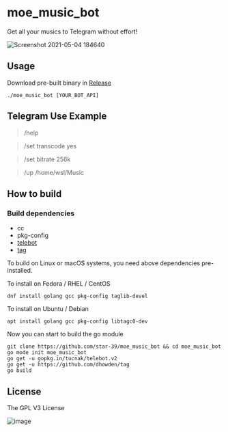 # moe_music_bot
Get all your musics to Telegram without effort!

![Screenshot 2021-05-04 184640](https://user-images.githubusercontent.com/75669297/116986761-290d9900-ad09-11eb-949b-ce7fa025ab3e.png)


## Usage
Download pre-built binary in [Release](https://github.com/star-39/moe_music_bot/releases)
```
./moe_music_bot [YOUR_BOT_API]
```

## Telegram Use Example
> /help

> /set transcode yes

> /set bitrate 256k

> /up /home/wsl/Music

## How to build
### Build dependencies
* cc
* pkg-config
* [telebot](https://github.com/tucnak/telebot)
* [tag](https://github.com/dhowden/tag)

To build on Linux or macOS systems, you need above dependencies pre-installed.

To install on Fedora / RHEL / CentOS
```
dnf install golang gcc pkg-config taglib-devel
```
To install on Ubuntu / Debian
```
apt install golang gcc pkg-config libtagc0-dev
```

Now you can start to build the go module
```
git clone https://github.com/star-39/moe_music_bot && cd moe_music_bot
go mode init moe_music_bot
go get -u gopkg.in/tucnak/telebot.v2
go get -u https://github.com/dhowden/tag
go build
```


## License
The GPL V3 License

![image](http://www.gnu.org/graphics/gplv3-127x51.png)
